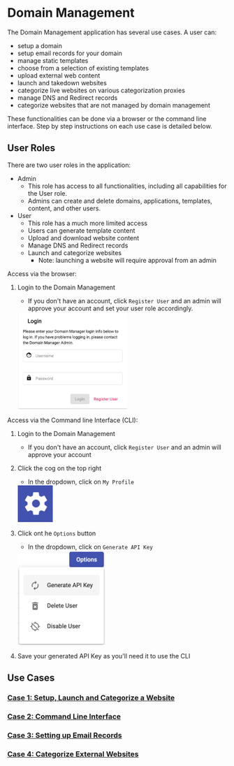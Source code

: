 # Domain Management

The Domain Management application has several use cases. A user can:
- setup a domain
- setup email records for your domain
- manage static templates
- choose from a selection of existing templates
- upload external web content
- launch and takedown websites
- categorize live websites on various categorization proxies
- manage DNS and Redirect records
- categorize websites that are not managed by domain management

These functionalities can be done via a browser or the command line interface. Step by step instructions on each use case is detailed below.

## User Roles

There are two user roles in the application:
- Admin
    - This role has access to all functionalities, including all capabilities for the User role.
    - Admins can create and delete domains, applications, templates, content, and other users.
- User
    - This role has a much more limited access
    - Users can generate template content
    - Upload and download website content
    - Manage DNS and Redirect records
    - Launch and categorize websites
        - Note: launching a website will require approval from an admin

Access via the browser:
1. Login to the Domain Management
    - If you don't have an account, click `Register User` and an admin will approve your account and set your user role accordingly.

    <img src="images/login.png" width="250">

Access via the Command line Interface (CLI):
1. Login to the Domain Management
    - If you don't have an account, click `Register User` and an admin will approve your account
2. Click the cog on the top right
    - In the dropdown, click on `My Profile`

    <img src="images/cog.png" width="80">

3. Click ont he `Options` button
    - In the dropdown, click on `Generate API Key`

    <img src="images/user-options.png" width="200">

4. Save your generated API Key as you'll need it to use the CLI

## Use Cases

### [Case 1: Setup, Launch and Categorize a Website](1-launch-and-categorize.md)

### [Case 2: Command Line Interface](2-cli.md)

### [Case 3: Setting up Email Records](3-email-records.md)

### [Case 4: Categorize External Websites](4-external.md)